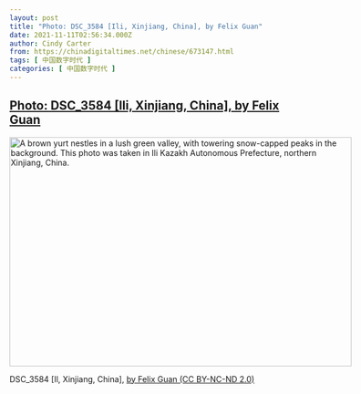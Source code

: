 ```yaml
---
layout: post
title: "Photo: DSC_3584 [Ili, Xinjiang, China], by Felix Guan"
date: 2021-11-11T02:56:34.000Z
author: Cindy Carter
from: https://chinadigitaltimes.net/chinese/673147.html
tags: [ 中国数字时代 ]
categories: [ 中国数字时代 ]
---
```

<!--1636599394000-->
[Photo: DSC_3584 [Ili, Xinjiang, China], by Felix Guan](https://chinadigitaltimes.net/chinese/673147.html)
------

<div>
<div id="attachment_673148" style="width: 610px" class="wp-caption alignnone"><img aria-describedby="caption-attachment-673148" class="size-full wp-image-673148" src="http://chinadigitaltimes.net/wp-content/uploads/2021/11/Felix-Guan-Ili-DSC_3584-e1636599255619.jpg" alt="A brown yurt nestles in a lush green valley, with towering snow-capped peaks in the background. This photo was taken in Ili Kazakh Autonomous Prefecture, northern Xinjiang, China." width="600" height="402" srcset="https://chinadigitaltimes.net/chinese/files/2021/11/Felix-Guan-Ili-DSC_3584-e1636599255619.jpg 600w, https://chinadigitaltimes.net/chinese/files/2021/11/Felix-Guan-Ili-DSC_3584-e1636599255619-300x201.jpg 300w" sizes="(max-width: 600px) 100vw, 600px" /><p id="caption-attachment-673148" class="wp-caption-text">DSC_3584 [Il, Xinjiang, China], <a href="https://www.flickr.com/photos/magicgyp/5852287631/">by Felix Guan (CC BY-NC-ND 2.0)</a></p></div>
</div>
